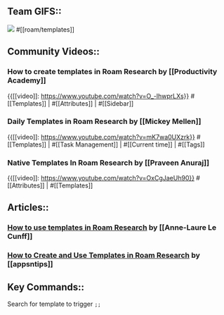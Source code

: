 ## Team GIFS::

![](https://firebasestorage.googleapis.com/v0/b/firescript-577a2.appspot.com/o/imgs%2Fapp%2Fhelp-documentation%2FGTJJMUaPJd.gif?alt=media&token=c47571e2-1ab0-4271-b6bd-10dc0764ebc9)
#[[roam/templates]]

## Community Videos::

### How to create templates in Roam Research by [[Productivity Academy]]

{{[[video]]: https://www.youtube.com/watch?v=O_-lhwprLXs}}
#[[Templates]] | #[[Attributes]] | #[[Sidebar]]

### Daily Templates in Roam Research by [[Mickey Mellen]]

{{[[video]]: https://www.youtube.com/watch?v=mK7wa0UXzrk}}
#[[Templates]] | #[[Task Management]] | #[[Current time]] | #[[Tags]]

### Native Templates In Roam Research by [[Praveen Anuraj]]

{{[[video]]: https://www.youtube.com/watch?v=OxCgJaeUh90}}
#[[Attributes]] | #[[Templates]]

## Articles::

### [How to use templates in Roam Research](https://nesslabs.com/roam-research-templates-tutorial) by [[Anne-Laure Le Cunff]]

### [How to Create and Use Templates in Roam Research](https://www.appsntips.com/learn/create-use-templates-roam-research/) by [[appsntips]]

## Key Commands::

Search for template to trigger `;;`

